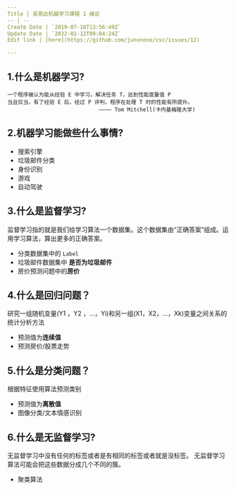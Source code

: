```yaml
---
Title | 吴恩达机器学习课程 1 绪论
-- | --
Create Date | `2019-07-18T13:56:49Z`
Update Date | `2022-01-12T09:04:24Z`
Edit link | [here](https://github.com/junxnone/csc/issues/12)

---
```

## 1.什么是机器学习?

```
一个程序被认为能从经验 E 中学习，解决任务 T，达到性能度量值 P
当且仅当，有了经验 E 后，经过 P 评判，程序在处理 T 时的性能有所提升。   
                             ———— Tom Mitchell(卡内基梅隆大学) 
```
## 2.机器学习能做些什么事情?
- 搜索引擎
- 垃圾邮件分类
- 身份识别
- 游戏
- 自动驾驶

## 3.什么是监督学习?
监督学习指的就是我们给学习算法一个数据集。这个数据集由“正确答案”组成。运用学习算法，算出更多的正确答案。  

- 分类数据集中的 `Label`
- 垃圾邮件数据集中 **是否为垃圾邮件**
- 房价预测问题中的**房价**


## 4.什么是回归问题？
研究一组随机变量(Y1 ，Y2 ，…，Yi)和另一组(X1，X2，…，Xk)变量之间关系的统计分析方法

- 预测值为**连续值**
- 预测房价/股票走势

## 5.什么是分类问题？
根据特征使用算法预测类别

- 预测值为**离散值**
- 图像分类/文本情感识别

## 6.什么是无监督学习?
无监督学习中没有任何的标签或者是有相同的标签或者就是没标签。
无监督学习算法可能会把这些数据分成几个不同的簇。

- 聚类算法

